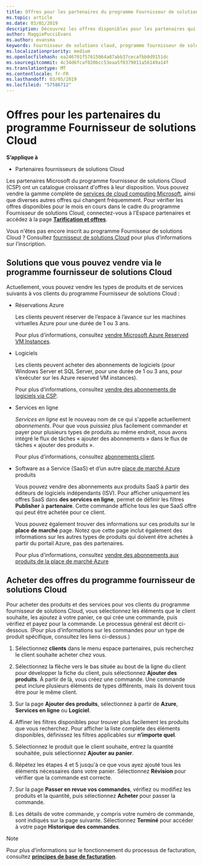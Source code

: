```yaml
---
title: Offres pour les partenaires du programme Fournisseur de solutions Cloud | Espace partenaires
ms.topic: article
ms.date: 03/01/2019
description: Découvrez les offres disponibles pour les partenaires qui vendent via le programme Fournisseur de solutions Cloud.
author: MaggiePucciEvans
ms.author: evansma
keywords: Fournisseur de solutions cloud, programme fournisseur de solutions cloud, CSP, ajouter un produit, vendre à des clients, des offres pour les partenaires, offres fournisseur de solutions Cloud, services basés sur le Cloud, Azure, Office 365, Dynamics, partenaire fournisseur de solutions Cloud, vendre dans le programme fournisseur de solutions Cloud, Azure RI, Azure reserved virtual machine instances, réservations Azure, services en ligne, logiciel d’abonnement, AHUB, SQL Server sur Azure, Windows Server sur Azure, abonnements du client
ms.localizationpriority: medium
ms.openlocfilehash: ea246701f57615064a87abb37cecafbb0d9151dc
ms.sourcegitcommit: 4c34d6fcaf020bcc53eaa5f0379011a56149a14f
ms.translationtype: MT
ms.contentlocale: fr-FR
ms.lasthandoff: 03/05/2019
ms.locfileid: "57586712"
---
```

# <a name="partner-offers-in-the-cloud-solution-provider-program"></a>Offres pour les partenaires du programme Fournisseur de solutions Cloud 

**S’applique à**

-  Partenaires fournisseurs de solutions Cloud

Les partenaires Microsoft du programme fournisseur de solutions Cloud (CSP) ont un catalogue croissant d'offres à leur disposition. Vous pouvez vendre la gamme complète de [services de cloud computing Microsoft](https://partner.microsoft.com/cloud-solution-provider/products-and-services), ainsi que diverses autres offres qui changent fréquemment. Pour vérifier les offres disponibles pour le mois en cours dans le cadre du programme Fournisseur de solutions Cloud, connectez-vous à l'Espace partenaires et accédez à la page [**Tarification et offres**](https://partnercenter.microsoft.com/pcv/sales).  

Vous n'êtes pas encore inscrit au programme Fournisseur de solutions Cloud ? Consultez [fournisseur de solutions Cloud](https://partner.microsoft.com/cloud-solution-provider) pour plus d’informations sur l’inscription. 

## <a name="what-you-can-sell-through-csp"></a>Solutions que vous pouvez vendre via le programme fournisseur de solutions Cloud

Actuellement, vous pouvez vendre les types de produits et de services suivants à vos clients du programme Fournisseur de solutions Cloud :

- Réservations Azure<br> 

    Les clients peuvent réserver de l’espace à l’avance sur les machines virtuelles Azure pour une durée de 1 ou 3 ans.<br>
    
    Pour plus d’informations, consultez [vendre Microsoft Azure Reserved VM Instances](azure-reservations.md).

- Logiciels<br>

    Les clients peuvent acheter des abonnements de logiciels (pour Windows Server et SQL Server, pour une durée de 1 ou 3 ans, pour s’exécuter sur les Azure reserved VM instances).<br>
 
    Pour plus d’informations, consultez [vendre des abonnements de logiciels via CSP](csp-software-subscriptions.md).  

- Services en ligne<br>

    *Services en ligne* est le nouveau nom de ce qui s'appelle actuellement *abonnements*. Pour que vous puissiez plus facilement commander et payer pour plusieurs types de produits au même endroit, nous avons intégré le flux de tâches « ajouter des abonnements » dans le flux de tâches « ajouter des produits ».<br>
    
    Pour plus d’informations, consultez [abonnements client](customer-subscriptions.md).

- Software as a Service (SaaS) et d’un autre [place de marché Azure](https://azuremarketplace.microsoft.com/marketplace) produits<br>

    Vous pouvez vendre des abonnements aux produits SaaS à partir des éditeurs de logiciels indépendants (ISV). Pour afficher uniquement les offres SaaS dans **des services en ligne**, permet de définir les filtres **Publisher** à **partenaire**. Cette commande affiche tous les que SaaS offre qui peut être achetée pour ce client.<br>
    
    Vous pouvez également trouver des informations sur ces produits sur le **place de marché** page. Notez que cette page inclut également des informations sur les autres types de produits qui doivent être achetés à partir du portail Azure, pas des partenaires.<br>

    Pour plus d’informations, consultez [vendre des abonnements aux produits de la place de marché Azure](sell-marketplace-products.md)


## <a name="buy-csp-offers"></a>Acheter des offres du programme fournisseur de solutions Cloud

Pour acheter des produits et des services pour vos clients du programme fournisseur de solutions Cloud, vous sélectionnez les éléments que le client souhaite, les ajoutez à votre panier, ce qui crée une commande, puis vérifiez et payez pour la commande. Le processus général est décrit ci-dessous. (Pour plus d’informations sur les commandes pour un type de produit spécifique, consultez les liens ci-dessus.)

1. Sélectionnez **clients** dans le menu espace partenaires, puis recherchez le client souhaite acheter chez vous. 

2. Sélectionnez la flèche vers le bas située au bout de la ligne du client pour développer la fiche du client, puis sélectionnez **Ajouter des produits**. À partir de là, vous créez une commande. Une commande peut inclure plusieurs éléments de types différents, mais ils doivent tous être pour le même client.

3. Sur la page **Ajouter des produits**, sélectionnez à partir de **Azure**, **Services en ligne** ou **Logiciel**.

4. Affiner les filtres disponibles pour trouver plus facilement les produits que vous recherchez. Pour afficher la liste complète des éléments disponibles, définissez les filtres applicables sur **n’importe quel**. 

5. Sélectionnez le produit que le client souhaite, entrez la quantité souhaitée, puis sélectionnez **Ajouter au panier**.

6. Répétez les étapes 4 et 5 jusqu'à ce que vous ayez ajouté tous les éléments nécessaires dans votre panier. Sélectionnez **Révision** pour vérifier que la commande est correcte.  

7. Sur la page **Passer en revue vos commandes**, vérifiez ou modifiez les produits et la quantité, puis sélectionnez **Acheter** pour passer la commande. 

8. Les détails de votre commande, y compris votre numéro de commande, sont indiqués sur la page suivante. Sélectionnez **Terminé** pour accéder à votre page **Historique des commandes**. 

> [!NOTE]
> Pour plus d’informations sur le fonctionnement du processus de facturation, consultez [ **principes de base de facturation**](https://docs.microsoft.com/en-us/partner-center/billing-basics).


